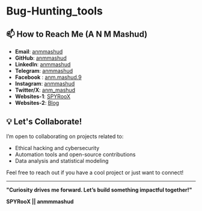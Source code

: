 # Bug-Hunting_tools

## 📫 How to Reach Me (A N M Mashud)
- **Email**: [anmmashud](anmmashud123@gmail.com)
- **GitHub**: [anmmashud](https://github.com/anmmashud)
- **LinkedIn**: [anmmashud](https://www.linkedin.com/in/anmmashud)
- **Telegram**: [anmmashud](https://t.me/anmmashud)
- **Facebook** : [anm.mashud.9](https://facebook.com/anm.mashud.9)
- **Instagram**: [anmmashud](https://instagram.com/anmmashud)
- **Twitter/X**: [anm_mashud](https://x.com/anm_mashud)
- **Websites-1**: [SPYRooX](https://spyroox.rf.gd)
- **Websites-2**: [Blog](https://anmmashud02.blogspot.com)

## 💡 Let's Collaborate!
I’m open to collaborating on projects related to:
- Ethical hacking and cybersecurity
- Automation tools and open-source contributions
- Data analysis and statistical modeling

Feel free to reach out if you have a cool project or just want to connect!

---

**"Curiosity drives me forward. Let’s build something impactful together!"**

**SPYRooX || anmmmashud**

